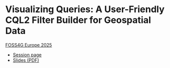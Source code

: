 # Visualizing Queries: A User-Friendly CQL2 Filter Builder for Geospatial Data

[FOSS4G Europe 2025](https://2025.europe.foss4g.org/)

- [Session page](https://talks.osgeo.org/foss4g-europe-2025/talk/MMAN7C/)
- [Slides (PDF)](./Visualizing_Queries_CQL2_filters.pdf)

